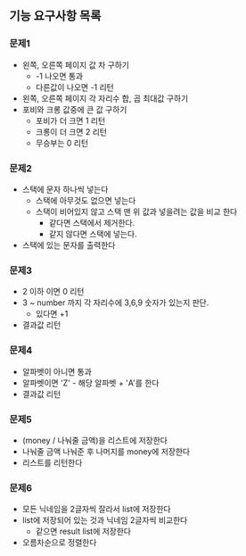 ## 기능 요구사항 목록

### 문제1
- 왼쪽, 오른쪽 페이지 값 차 구하기
  - -1 나오면 통과
  - 다른값이 나오면 -1 리턴
- 왼쪽, 오른쪽 페이지 각 자리수 합, 곱 최대값 구하기
- 포비와 크롱 값중에 큰 값 구하기
  - 포비가 더 크면 1 리턴
  - 크롱이 더 크면 2 리턴
  - 무승부는 0 리턴

### 문제2
- 스택에 문자 하나씩 넣는다
  - 스택에 아무것도 없으면 넣는다
  - 스택이 비어있지 않고 스택 맨 위 값과 넣을려는 값을 비교 한다
    - 같다면 스택에서 제거한다.
    - 같지 않다면 스택에 넣는다.
- 스택에 있는 문자를 출력한다

### 문제3
- 2 이하 이면 0 리턴
- 3 ~ number 까지 각 자리수에 3,6,9 숫자가 있는지 판단.
  - 있다면 +1
- 결과값 리턴

### 문제4
- 알파벳이 아니면 통과
- 알파벳이면 'Z' - 해당 알파벳 + 'A'를 한다
- 결과값 리턴

### 문제5
- (money / 나눠줄 금액)을 리스트에 저장한다
- 나눠줄 금액 나눠준 후 나머지를 money에 저장한다
- 리스트를 리턴한다

### 문제6
- 모든 닉네임을 2글자씩 잘라서 list에 저장한다
- list에 저장되어 있는 것과 닉네임 2글자씩 비교한다
  - 같으면 result list에 저장한다
- 오름차순으로 정렬한다